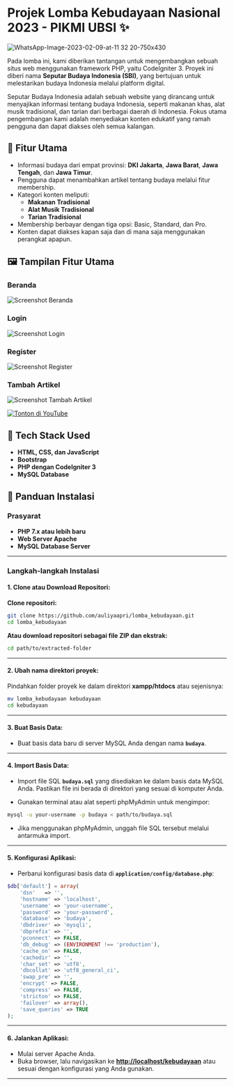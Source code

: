 # Projek Lomba Kebudayaan Nasional 2023 - PIKMI UBSI ✨

![WhatsApp-Image-2023-02-09-at-11 32 20-750x430](https://github.com/user-attachments/assets/6b897252-25d3-4035-9e85-b4090a67142b)

Pada lomba ini, kami diberikan tantangan untuk mengembangkan sebuah situs web menggunakan framework PHP, yaitu CodeIgniter 3. Proyek ini diberi nama **Seputar Budaya Indonesia (SBI)**, yang bertujuan untuk melestarikan budaya Indonesia melalui platform digital.

Seputar Budaya Indonesia adalah sebuah website yang dirancang untuk menyajikan informasi tentang budaya Indonesia, seperti makanan khas, alat musik tradisional, dan tarian dari berbagai daerah di Indonesia. Fokus utama pengembangan kami adalah menyediakan konten edukatif yang ramah pengguna dan dapat diakses oleh semua kalangan.

## 🎯 Fitur Utama
- Informasi budaya dari empat provinsi: **DKI Jakarta**, **Jawa Barat**, **Jawa Tengah**, dan **Jawa Timur**.
- Pengguna dapat menambahkan artikel tentang budaya melalui fitur membership.
- Kategori konten meliputi:
  - **Makanan Tradisional**
  - **Alat Musik Tradisional**
  - **Tarian Tradisional**
- Membership berbayar dengan tiga opsi: Basic, Standard, dan Pro.
- Konten dapat diakses kapan saja dan di mana saja menggunakan perangkat apapun.

## 🖼️ Tampilan Fitur Utama

### Beranda
![Screenshot Beranda](https://github.com/user-attachments/assets/beranda-sbi.png)

### Login
![Screenshot Login](https://github.com/user-attachments/assets/login-sbi.png)

### Register
![Screenshot Register](https://github.com/user-attachments/assets/register-sbi.png)

### Tambah Artikel
![Screenshot Tambah Artikel](https://github.com/user-attachments/assets/tambah-artikel-sbi.png)


[![Tonton di YouTube](https://img.shields.io/badge/Tonton%20di%20YouTube-FF0000?style=for-the-badge&logo=youtube&logoColor=white)](https://www.youtube.com/watch?v=zfqBxEmlhbI&t=5s)

## 🚀 Tech Stack Used
- **HTML, CSS, dan JavaScript**
- **Bootstrap**
- **PHP dengan CodeIgniter 3**
- **MySQL Database**

## 🔧 Panduan Instalasi

### Prasyarat
- **PHP 7.x atau lebih baru**
- **Web Server Apache**
- **MySQL Database Server**

---

### Langkah-langkah Instalasi

#### 1. Clone atau Download Repositori:

**Clone repositori:**

```bash
git clone https://github.com/auliyaapri/lomba_kebudayaan.git
cd lomba_kebudayaan
```

**Atau download repositori sebagai file ZIP dan ekstrak:**

```bash
cd path/to/extracted-folder
```

---

#### 2. Ubah nama direktori proyek:

Pindahkan folder proyek ke dalam direktori **xampp/htdocs** atau sejenisnya:

```bash
mv lomba_kebudayaan kebudayaan
cd kebudayaan
```

---

#### 3. Buat Basis Data:

- Buat basis data baru di server MySQL Anda dengan nama **`budaya`**.

---

#### 4. Import Basis Data:

- Import file SQL **`budaya.sql`** yang disediakan ke dalam basis data MySQL Anda. Pastikan file ini berada di direktori yang sesuai di komputer Anda.

- Gunakan terminal atau alat seperti phpMyAdmin untuk mengimpor:

```bash
mysql -u your-username -p budaya < path/to/budaya.sql
```

- Jika menggunakan phpMyAdmin, unggah file SQL tersebut melalui antarmuka import.

---

#### 5. Konfigurasi Aplikasi:

- Perbarui konfigurasi basis data di **`application/config/database.php`**:

```php
$db['default'] = array(
    'dsn'   => '',
    'hostname' => 'localhost',
    'username' => 'your-username',
    'password' => 'your-password',
    'database' => 'budaya',
    'dbdriver' => 'mysqli',
    'dbprefix' => '',
    'pconnect' => FALSE,
    'db_debug' => (ENVIRONMENT !== 'production'),
    'cache_on' => FALSE,
    'cachedir' => '',
    'char_set' => 'utf8',
    'dbcollat' => 'utf8_general_ci',
    'swap_pre' => '',
    'encrypt' => FALSE,
    'compress' => FALSE,
    'stricton' => FALSE,
    'failover' => array(),
    'save_queries' => TRUE
);
```

---

#### 6. Jalankan Aplikasi:

- Mulai server Apache Anda.
- Buka browser, lalu navigasikan ke **[http://localhost/kebudayaan](http://localhost/kebudayaan)** atau sesuai dengan konfigurasi yang Anda gunakan.

---

